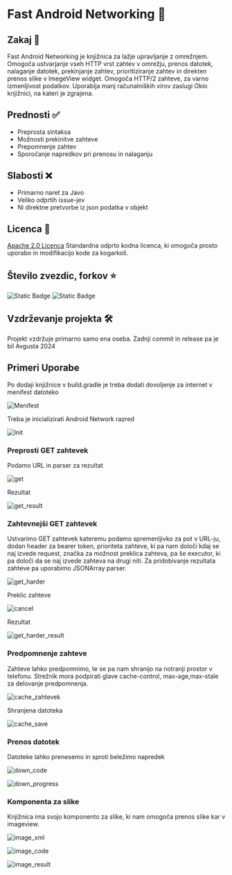# Fast Android Networking 📡

## Zakaj 🤔

Fast Android Networking je knjižnica za lažje upravljanje z omrežnjem. Omogoča ustvarjanje vseh HTTP vrst zahtev v omrežju, prenos datotek, nalaganje datotek, prekinjanje zahtev, prioritiziranje zahtev in direkten prenos slike v ImegeView widget. Omogoča HTTP/2 zahteve, za varno izmenljivost podatkov. Uporablja manj računalniških virov zaslugi Okio knjižnici, na kateri je zgrajena. 

## Prednosti ✅
- Preprosta sintaksa
- Možnosti prekinitve zahteve
- Prepomnenje zahtev
- Sporočanje napredkov pri prenosu in nalaganju

## Slabosti ❌
- Primarno naret za Javo
- Veliko odprtih issue-jev
- Ni direktne pretvorbe iz json podatka v objekt

## Licenca 📄

[Apache 2.0 Licenca](https://github.com/amitshekhariitbhu/Fast-Android-Networking?tab=Apache-2.0-1-ov-file#readme)
Standardna odprto kodna licenca, ki omogoča prosto uporabo in modifikacijo kode za kogarkoli.

## Število zvezdic, forkov ⭐

![Static Badge](https://img.shields.io/badge/Stars-5700-blue)
![Static Badge](https://img.shields.io/badge/Forks-962-blue)

## Vzdrževanje projekta 🛠️

Projekt vzdržuje primarno samo ena oseba. Zadnji commit in release pa je bil Avgusta 2024

## Primeri Uporabe

Po dodaji knjižnice v build.gradle je treba dodati dovoljenje za internet v menifest datoteko

![Menifest](/assets/menifest_perrmission.png)

Treba je inicializirati Android Network razred

![Init](/assets/inicialization.png)

### Preprosti GET zahtevek

Podamo URL in parser za rezultat

![get](/assets/simple_get.png)

Rezultat

![get_result](/assets/simple_get_result.png)

### Zahtevnejši GET zahtevek

Ustvarimo GET zahtevek kateremu podamo spremenljivko za pot v URL-ju, dodan header za bearer token, prioriteta zahteve, ki pa nam določi kdaj se naj izvede request, značka za možnost preklica zahteva, pa še executor, ki pa določi da se naj izvede zahteva na drugi niti. Za pridobivanje rezultata zahteve pa uporabimo JSONArray parser.

![get_harder](/assets/more_coplicated_get.png)

Preklic zahteve

![cancel](/assets/cancel_zahtevek.png)

Rezultat

![get_harder_result](/assets/more_coplicated_get_result.png)

### Predpomnenje zahteve

Zahteve lahko predpomnimo, te se pa nam shranijo na notranji prostor v telefonu. Strežnik mora podpirati glave cache-control, max-age,max-stale za delovanje predpomnenja.

![cache_zahtevek](/assets/cache_zahtevek.png)

Shranjena datoteka

![cache_save](/assets/cache_save.png)

### Prenos datotek

Datoteke lahko prenesemo in sproti beležimo napredek

![down_code](/assets/download.png)

![down_progress](/assets/file_download.png)


### Komponenta za slike

Knjižnica ima svojo komponento za slike, ki nam omogoča prenos slike kar v imageview.

![image_xml](/assets/image_xml.png)

![image_code](/assets/image_code.png)

![image_result](/assets/image_result.png)

